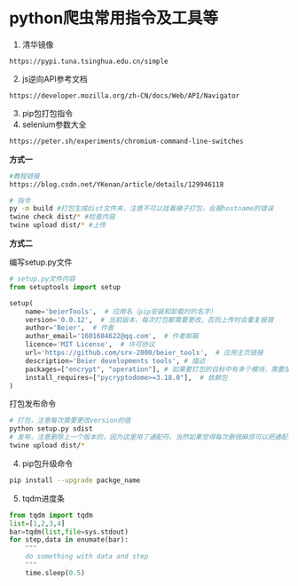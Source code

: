# python爬虫常用指令及工具等

1. 清华镜像

```
https://pypi.tuna.tsinghua.edu.cn/simple
```

2. js逆向API参考文档

```
https://developer.mozilla.org/zh-CN/docs/Web/API/Navigator
```

3. pip包打包指令
4. selenium参数大全

```tex
https://peter.sh/experiments/chromium-command-line-switches
```



**方式一**

```bash
#教程链接
https://blog.csdn.net/YKenan/article/details/129946118 
```

```bash
# 指令
py -m build #打包生成dist文件夹，注意不可以挂着梯子打包，会报hostname的错误
twine check dist/* #检查内容
twine upload dist/* #上传
```

**方式二**

编写setup.py文件

```python
# setup.py文件内容
from setuptools import setup

setup(
    name='beierTools',  # 应用名（pip安装和卸载时的名字）
    version='0.0.12',  # 当前版本，每次打包都需要更改，否则上传时会重复报错
    author='Beier',  # 作者
    author_email='1601684622@qq.com',  # 作者邮箱
    licence='MIT License',  # 许可协议
    url='https://github.com/srx-2000/beier_tools',  # 应用主页链接
    description='Beier developments tools', # 描述
    packages=["encrypt", "operation"], # 如果要打包的目标中有多个模块，需要加上这行，列表中的元素就是模块名
    install_requires=["pycryptodome>=3.18.0"],  # 依赖包
)
```

打包发布命令

```bash
# 打包，注意每次需要更改version的值
python setup.py sdist
# 发布，注意删除上一个版本的，因为这里用了通配符，当然如果觉得每次删很麻烦可以把通配符改成具体版本名称
twine upload dist/*
```



4. pip包升级命令

```bash
pip install --upgrade packge_name
```

5. tqdm进度条

```python
from tqdm import tqdm
list=[1,2,3,4]
bar=tqdm(list,file=sys.stdout)
for step,data in enumate(bar):
    """
    do something with data and step
    """
    time.sleep(0.5)
```

